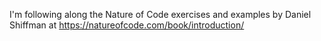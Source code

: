 I'm following along the Nature of Code exercises and examples by Daniel Shiffman at https://natureofcode.com/book/introduction/
